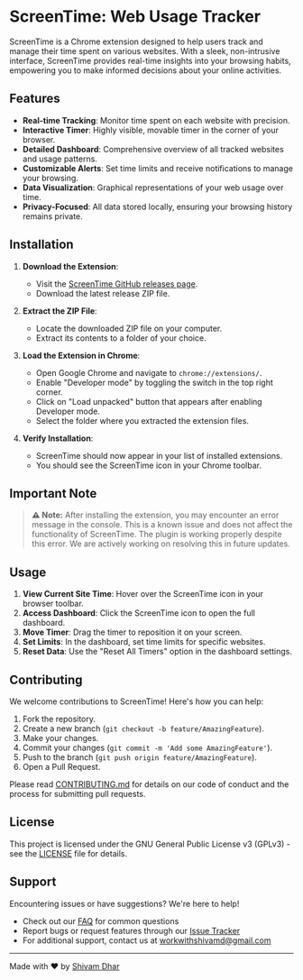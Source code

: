 # ScreenTime: Web Usage Tracker

ScreenTime is a Chrome extension designed to help users track and manage their time spent on various websites. With a sleek, non-intrusive interface, ScreenTime provides real-time insights into your browsing habits, empowering you to make informed decisions about your online activities.

## Features

- **Real-time Tracking**: Monitor time spent on each website with precision.
- **Interactive Timer**: Highly visible, movable timer in the corner of your browser.
- **Detailed Dashboard**: Comprehensive overview of all tracked websites and usage patterns.
- **Customizable Alerts**: Set time limits and receive notifications to manage your browsing.
- **Data Visualization**: Graphical representations of your web usage over time.
- **Privacy-Focused**: All data stored locally, ensuring your browsing history remains private.

## Installation

1. **Download the Extension**:
   - Visit the [ScreenTime GitHub releases page](https://github.com/theshivamdhar/ScreenTime.git).
   - Download the latest release ZIP file.

2. **Extract the ZIP File**:
   - Locate the downloaded ZIP file on your computer.
   - Extract its contents to a folder of your choice.

3. **Load the Extension in Chrome**:
   - Open Google Chrome and navigate to `chrome://extensions/`.
   - Enable "Developer mode" by toggling the switch in the top right corner.
   - Click on "Load unpacked" button that appears after enabling Developer mode.
   - Select the folder where you extracted the extension files.

4. **Verify Installation**:
   - ScreenTime should now appear in your list of installed extensions.
   - You should see the ScreenTime icon in your Chrome toolbar.

## Important Note

> **⚠️ Note:** After installing the extension, you may encounter an error message in the console. This is a known issue and does not affect the functionality of ScreenTime. The plugin is working properly despite this error. We are actively working on resolving this in future updates.

## Usage

1. **View Current Site Time**: Hover over the ScreenTime icon in your browser toolbar.
2. **Access Dashboard**: Click the ScreenTime icon to open the full dashboard.
3. **Move Timer**: Drag the timer to reposition it on your screen.
4. **Set Limits**: In the dashboard, set time limits for specific websites.
5. **Reset Data**: Use the "Reset All Timers" option in the dashboard settings.

## Contributing

We welcome contributions to ScreenTime! Here's how you can help:

1. Fork the repository.
2. Create a new branch (`git checkout -b feature/AmazingFeature`).
3. Make your changes.
4. Commit your changes (`git commit -m 'Add some AmazingFeature'`).
5. Push to the branch (`git push origin feature/AmazingFeature`).
6. Open a Pull Request.

Please read [CONTRIBUTING.md](CONTRIBUTING.md) for details on our code of conduct and the process for submitting pull requests.

## License

This project is licensed under the GNU General Public License v3 (GPLv3) - see the [LICENSE](LICENSE) file for details.

## Support

Encountering issues or have suggestions? We're here to help!

- Check out our [FAQ](FAQ.md) for common questions
- Report bugs or request features through our [Issue Tracker](ISSUE_TRACKER.md)
- For additional support, contact us at workwithshivamd@gmail.com
---

Made with ❤️ by [Shivam Dhar](https://github.com/theshivamdhar)
